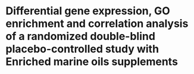 # Differential gene expression, GO enrichment and correlation analysis of a randomized double-blind placebo-controlled study with Enriched marine oils supplements 

